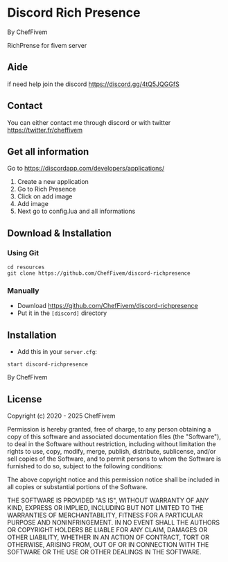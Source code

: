 # Discord Rich Presence
By ChefFivem

RichPrense for fivem server
## Aide
if need help join the discord
https://discord.gg/4tQ5JQGGfS

## Contact
You can either contact me through discord or with twitter
https://twitter.fr/cheffivem

## Get all information
Go to https://discordapp.com/developers/applications/
1. Create a new application
2. Go to Rich Presence
3. Click on add image
4. Add image
5. Next go to config.lua and all informations

## Download & Installation

### Using Git
```
cd resources
git clone https://github.com/ChefFivem/discord-richpresence
```

### Manually
- Download https://github.com/ChefFivem/discord-richpresence
- Put it in the `[discord]` directory

## Installation
- Add this in your `server.cfg`:

```
start discord-richpresence
```

By ChefFivem

## License

Copyright (c) 2020 - 2025 ChefFivem

Permission is hereby granted, free of charge, to any person obtaining a copy
of this software and associated documentation files (the "Software"), to deal
in the Software without restriction, including without limitation the rights
to use, copy, modify, merge, publish, distribute, sublicense, and/or sell
copies of the Software, and to permit persons to whom the Software is
furnished to do so, subject to the following conditions:

The above copyright notice and this permission notice shall be included in all
copies or substantial portions of the Software.

THE SOFTWARE IS PROVIDED "AS IS", WITHOUT WARRANTY OF ANY KIND, EXPRESS OR
IMPLIED, INCLUDING BUT NOT LIMITED TO THE WARRANTIES OF MERCHANTABILITY,
FITNESS FOR A PARTICULAR PURPOSE AND NONINFRINGEMENT. IN NO EVENT SHALL THE
AUTHORS OR COPYRIGHT HOLDERS BE LIABLE FOR ANY CLAIM, DAMAGES OR OTHER
LIABILITY, WHETHER IN AN ACTION OF CONTRACT, TORT OR OTHERWISE, ARISING FROM,
OUT OF OR IN CONNECTION WITH THE SOFTWARE OR THE USE OR OTHER DEALINGS IN THE
SOFTWARE.
